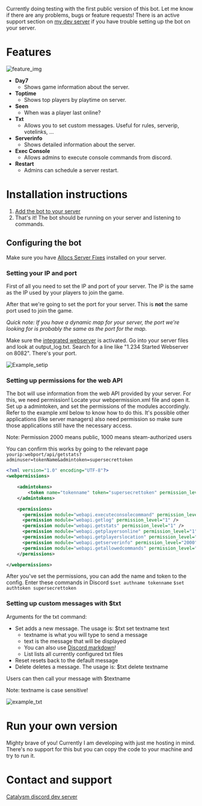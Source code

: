 Currently doing testing with the first public version of this bot. Let me know if there are any problems, bugs or feature requests! There is an active support section on [my dev server](https://discordapp.com/invite/kuDJG6e) if you have trouble setting up the bot on your server.

# Features

![feature_img](http://i.imgur.com/cq4ecd5.png "Feature image")

- **Day7**
  - Shows game information about the server.
- **Toptime**
  - Shows top players by playtime on server.
- **Seen**
  - When was a player last online?
- **Txt**
  - Allows you to set custom messages. Useful for rules, serverip, votelinks, ...
- **Serverinfo**
  - Shows detailed information about the server.
- **Exec Console**
  - Allows admins to execute console commands from discord.
- **Restart**
  - Admins can schedule a server restart.

# Installation instructions

1. [Add the bot to your server](https://discordapp.com/oauth2/authorize?client_id=340416036610244609&scope=bot&permissions=117760)
2. That's it! The bot should be running on your server and listening to commands.

## Configuring the bot

Make sure you have [Allocs Server Fixes](https://7dtd.illy.bz/wiki) installed on your server.

### Setting your IP and port

First of all you need to set the IP and port of your server. The IP is the same as the IP used by your players to join the game.

After that we're going to set the port for your server. This is **not** the same port used to join the game.

*Quick note: If you have a dynamic map for your server, the port we're looking for is probably the same as the port for the map.*

Make sure the [integrated webserver](https://7dtd.illy.bz/wiki/Integrated%20Webserver) is activated. Go into your server files and look at output_log.txt. Search for a line like "1.234 Started Webserver on 8082". There's your port.

![Example_setip](http://i.imgur.com/xWW3h0H.png "Example for set config")

### Setting up permissions for the web API

The bot will use information from the web API provided by your server. For this, we need permission! Locate your webpermission.xml file and open it. Set up a admintoken, and set the permissions of the modules accordingly. Refer to the example xml below to know how to do this. It's possible other applications (like server managers) also need permission so make sure those applications still have the necessary access.

Note: Permission 2000 means public, 1000 means steam-authorized users

You can confirm this works by going to the relevant page
`yourip:webport/api/getstats?adminuser=tokenName&admintoken=supersecrettoken`

```xml
<?xml version="1.0" encoding="UTF-8"?>
<webpermissions>

    <admintokens>
        <token name="tokenname" token="supersecrettoken" permission_level="1" />
    </admintokens>

    <permissions>
      <permission module="webapi.executeconsolecommand" permission_level="1" />
      <permission module="webapi.getlog" permission_level="1" />
      <permission module="webapi.getstats" permission_level="1" />
      <permission module="webapi.getplayersonline" permission_level="1" />
      <permission module="webapi.getplayerslocation" permission_level="1" />
      <permission module="webapi.getserverinfo" permission_level="2000" />
      <permission module="webapi.getallowedcommands" permission_level="2000" />
    </permissions>

</webpermissions>
```

After you've set the permissions, you can add the name and token to the config. Enter these commands in Discord
`$set authname tokenname` `$set authtoken supersecrettoken`

### Setting up custom messages with $txt

Arguments for the txt command:
- Set adds a new message. The usage is: $txt set textname text
  - textname is what you will type to send a message
  - text is the message that will be displayed
  - You can also use [Discord markdown](https://support.discordapp.com/hc/en-us/articles/210298617-Markdown-Text-101-Chat-Formatting-Bold-Italic-Underline-)!
  - List lists all currently configured txt files
- Reset resets back to the default message
- Delete deletes a message. The usage is: $txt delete textname

Users can then call your message with $textname

Note: textname is case sensitive!

![example_txt](http://imgur.com/ntOXWoM.png "Example for txt config")

# Run your own version

Mighty brave of you! Currently I am developing with just me hosting in mind. There's no support for this but you can copy the code to your machine and try to run it.

# Contact and support

[Catalysm discord dev server](https://discordapp.com/invite/kuDJG6e)
